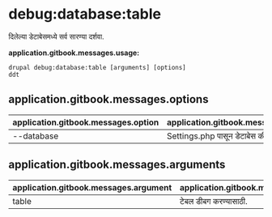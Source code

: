 # debug:database:table
दिलेल्या डेटाबेसमध्ये सर्व सारण्या दर्शवा.

**application.gitbook.messages.usage:**
```
drupal debug:database:table [arguments] [options]
ddt
```

## application.gitbook.messages.options
application.gitbook.messages.option | application.gitbook.messages.details
-------|-------------
--database | Settings.php पासून डेटाबेस की.

## application.gitbook.messages.arguments
application.gitbook.messages.argument | application.gitbook.messages.details
---------|-------------
table | टेबल डीबग करण्यासाठी.

